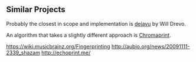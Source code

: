 Similar Projects
----------------

Probably the closest in scope and implementation is [dejavu](https://github.com/worldveil/dejavu) by Will Drevo.

An algorithm that takes a slightly different approach is [Chromaprint](https://acoustid.org/chromaprint).

https://wiki.musicbrainz.org/Fingerprinting
http://aubio.org/news/20091111-2339_shazam
http://echoprint.me/
